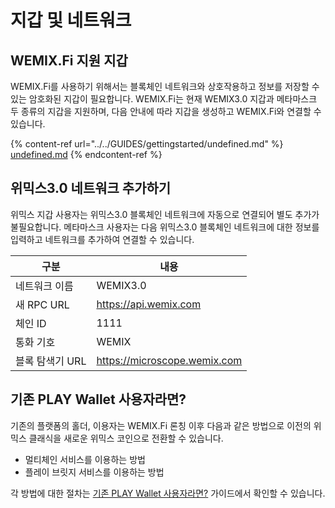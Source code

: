 # 지갑 및 네트워크

## WEMIX.Fi 지원 지갑

WEMIX.Fi를 사용하기 위해서는 블록체인 네트워크와 상호작용하고 정보를 저장할 수 있는 암호화된 지갑이 필요합니다. WEMIX.Fi는 현재 WEMIX3.0 지갑과 메타마스크 두 종류의 지갑을 지원하며, 다음 안내에 따라 지갑을 생성하고 WEMIX.Fi와 연결할 수 있습니다.

{% content-ref url="../../GUIDES/gettingstarted/undefined.md" %}
[undefined.md](../../GUIDES/gettingstarted/undefined.md)
{% endcontent-ref %}

## 위믹스3.0 네트워크 추가하기

위믹스 지갑 사용자는 위믹스3.0 블록체인 네트워크에 자동으로 연결되어 별도 추가가 불필요합니다. 메타마스크 사용자는 다음 위믹스3.0 블록체인 네트워크에 대한 정보를 입력하고 네트워크를 추가하여 연결할 수 있습니다.

| 구분         | 내용                           |
| ---------- | ---------------------------- |
| 네트워크 이름    | WEMIX3.0                     |
| 새 RPC URL  | https://api.wemix.com        |
| 체인 ID      | 1111                         |
| 통화 기호      | WEMIX                        |
| 블록 탐색기 URL | https://microscope.wemix.com |

## 기존 PLAY Wallet 사용자라면?

기존의 플랫폼의 홀더, 이용자는 WEMIX.Fi 론칭 이후 다음과 같은 방법으로 이전의 위믹스 클래식을 새로운 위믹스 코인으로 전환할 수 있습니다.

* 멀티체인 서비스를 이용하는 방법
* 플레이 브릿지 서비스를 이용하는 방법

각 방법에 대한 절차는 [기존 PLAY Wallet 사용자라면?](broken-reference) 가이드에서 확인할 수 있습니다.
